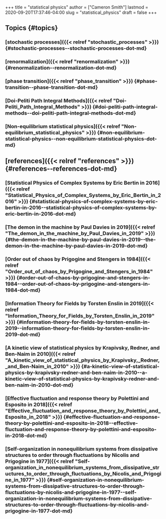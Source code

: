 +++
title = "statistical physics"
author = ["Cameron Smith"]
lastmod = 2020-09-20T17:37:46-04:00
slug = "statistical_physics"
draft = false
+++

## Topics {#topics}


### [stochastic processes]({{< relref "stochastic_processes" >}}) {#stochastic-processes--stochastic-processes-dot-md}


### [renormalization]({{< relref "renormalization" >}}) {#renormalization--renormalization-dot-md}


### [phase transition]({{< relref "phase_transition" >}}) {#phase-transition--phase-transition-dot-md}


### [Doi-Peliti Path Integral Methods]({{< relref "Doi-Peliti_Path_Integral_Methods" >}}) {#doi-peliti-path-integral-methods--doi-peliti-path-integral-methods-dot-md}


### [Non-equilibrium statistical physics]({{< relref "Non-equilibrium_statistical_physics" >}}) {#non-equilibrium-statistical-physics--non-equilibrium-statistical-physics-dot-md}


## [references]({{< relref "references" >}}) {#references--references-dot-md}


### [Statistical Physics of Complex Systems by Eric Bertin in 2016]({{< relref "Statistical_Physics_of_Complex_Systems_by_Eric_Bertin_in_2016" >}}) {#statistical-physics-of-complex-systems-by-eric-bertin-in-2016--statistical-physics-of-complex-systems-by-eric-bertin-in-2016-dot-md}


### [The demon in the machine by Paul Davies in 2019]({{< relref "The_demon_in_the_machine_by_Paul_Davies_in_2019" >}}) {#the-demon-in-the-machine-by-paul-davies-in-2019--the-demon-in-the-machine-by-paul-davies-in-2019-dot-md}


### [Order out of chaos by Prigogine and Stengers in 1984]({{< relref "Order_out_of_chaos_by_Prigogine_and_Stengers_in_1984" >}}) {#order-out-of-chaos-by-prigogine-and-stengers-in-1984--order-out-of-chaos-by-prigogine-and-stengers-in-1984-dot-md}


### [Information Theory for Fields by Torsten Enslin in 2019]({{< relref "Information_Theory_for_Fields_by_Torsten_Enslin_in_2019" >}}) {#information-theory-for-fields-by-torsten-enslin-in-2019--information-theory-for-fields-by-torsten-enslin-in-2019-dot-md}


### [A kinetic view of statistical physics by Krapivsky, Redner, and Ben-Naim in 2010]({{< relref "A_kinetic_view_of_statistical_physics_by_Krapivsky,_Redner,_and_Ben-Naim_in_2010" >}}) {#a-kinetic-view-of-statistical-physics-by-krapivsky-redner-and-ben-naim-in-2010--a-kinetic-view-of-statistical-physics-by-krapivsky-redner-and-ben-naim-in-2010-dot-md}


### [Effective fluctuation and response theory by Polettini and Esposito in 2018]({{< relref "Effective_fluctuation_and_response_theory_by_Polettini_and_Esposito_in_2018" >}}) {#effective-fluctuation-and-response-theory-by-polettini-and-esposito-in-2018--effective-fluctuation-and-response-theory-by-polettini-and-esposito-in-2018-dot-md}


### [Self-organization in nonequilibrium systems from dissipative structures to order through fluctuations by Nicolis and Prigogine in 1977]({{< relref "Self-organization_in_nonequilibrium_systems_from_dissipative_structures_to_order_through_fluctuations_by_Nicolis_and_Prigogine_in_1977" >}}) {#self-organization-in-nonequilibrium-systems-from-dissipative-structures-to-order-through-fluctuations-by-nicolis-and-prigogine-in-1977--self-organization-in-nonequilibrium-systems-from-dissipative-structures-to-order-through-fluctuations-by-nicolis-and-prigogine-in-1977-dot-md}
